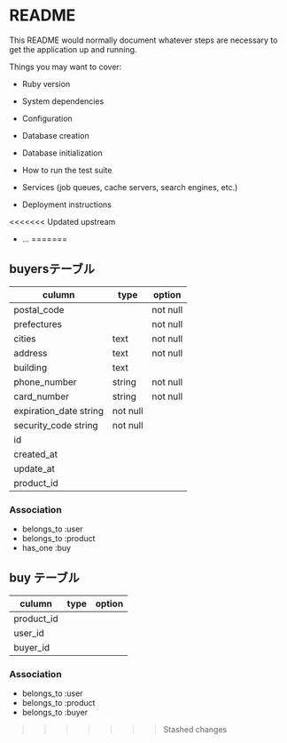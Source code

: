 # README

This README would normally document whatever steps are necessary to get the
application up and running.

Things you may want to cover:

* Ruby version

* System dependencies

* Configuration

* Database creation

* Database initialization

* How to run the test suite

* Services (job queues, cache servers, search engines, etc.)

* Deployment instructions

<<<<<<< Updated upstream
* ...
=======





## buyersテーブル

|culumn      | type  | option    |
|------------|-------|-----------|
|postal_code |       | not null  |
|prefectures |       | not null  |
|cities      | text  | not null  |
|address     | text  | not null  |
|building    | text  |           |
|phone_number| string| not null  |
|card_number | string| not null  |
|expiration_date string| not null  |
|security_code string| not null  |
|id          |       |           |
|created_at  |       |           |
|update_at   |       |           |
|product_id  |       |           | 

### Association

- belongs_to :user
- belongs_to :product
- has_one    :buy




## buy テーブル

|culumn      | type  | option    |
|------------|-------|-----------|
|product_id  |       |           |
|user_id     |       |           |
|buyer_id    |       |           |

### Association

- belongs_to :user
- belongs_to :product
- belongs_to :buyer
>>>>>>> Stashed changes
